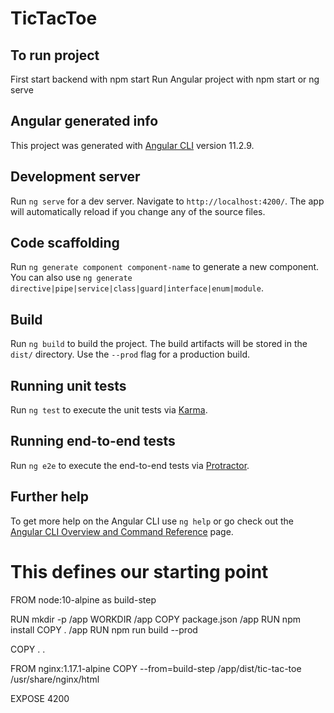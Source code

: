 # TicTacToe

## To run project
First start backend with npm start
Run Angular project with npm start or ng serve



## Angular generated info
This project was generated with [Angular CLI](https://github.com/angular/angular-cli) version 11.2.9.

## Development server

Run `ng serve` for a dev server. Navigate to `http://localhost:4200/`. The app will automatically reload if you change any of the source files.

## Code scaffolding

Run `ng generate component component-name` to generate a new component. You can also use `ng generate directive|pipe|service|class|guard|interface|enum|module`.

## Build

Run `ng build` to build the project. The build artifacts will be stored in the `dist/` directory. Use the `--prod` flag for a production build.

## Running unit tests

Run `ng test` to execute the unit tests via [Karma](https://karma-runner.github.io).

## Running end-to-end tests

Run `ng e2e` to execute the end-to-end tests via [Protractor](http://www.protractortest.org/).

## Further help

To get more help on the Angular CLI use `ng help` or go check out the [Angular CLI Overview and Command Reference](https://angular.io/cli) page.


# This defines our starting point
FROM node:10-alpine as build-step

RUN mkdir -p /app
WORKDIR /app
COPY package.json /app
RUN npm install
COPY . /app
RUN npm run build --prod

COPY . . 

FROM nginx:1.17.1-alpine
COPY --from=build-step /app/dist/tic-tac-toe /usr/share/nginx/html

EXPOSE 4200